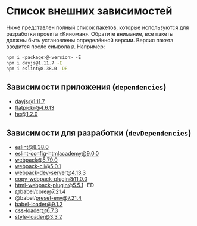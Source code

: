 # Список внешних зависимостей

Ниже представлен полный список пакетов, которые используются для разработки проекта «Киноман». Обратите внимание, все пакеты должны быть установлены определённой версии. Версия пакета вводится после символа `@`. Например:

```bash
npm i <package>@<version> -E
npm i dayjs@1.11.7 -E
npm i eslint@8.38.0 -DE
```

## Зависимости приложения (`dependencies`)

- dayjs@1.11.7
- flatpickr@4.6.13
- he@1.2.0

## Зависимости для разработки (`devDependencies`)

- eslint@8.38.0
- eslint-config-htmlacademy@9.0.0
- webpack@5.79.0
- webpack-cli@5.0.1
- webpack-dev-server@4.13.3
- copy-webpack-plugin@11.0.0
- html-webpack-plugin@5.5.1 -ED
- @babel/core@7.21.4
- @babel/preset-env@7.21.4
- babel-loader@9.1.2
- css-loader@6.7.3
- style-loader@3.3.2
